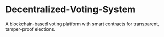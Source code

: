 # Decentralized-Voting-System
A blockchain-based voting platform with smart contracts for transparent, tamper-proof elections.
